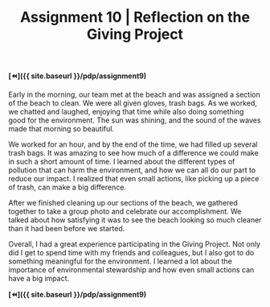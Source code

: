 ﻿---
layout: page
title: Assignment 10 | Reflection on the Giving Project
permalink: /pdp/assignment10
---

**[⏪]({{ site.baseurl }}/pdp/assignment9)**

Early in the morning, our team met at the beach and was assigned a section of the beach to clean. We were all given gloves, trash bags. As we worked, we chatted and laughed, enjoying that time while also doing something good for the environment. The sun was shining, and the sound of the waves made that morning so beautiful.

We worked for an hour, and by the end of the time, we had filled up several trash bags. It was amazing to see how much of a difference we could make in such a short amount of time. I learned about the different types of pollution that can harm the environment, and how we can all do our part to reduce our impact. I realized that even small actions, like picking up a piece of trash, can make a big difference.

After we finished cleaning up our sections of the beach, we gathered together to take a group photo and celebrate our accomplishment. We talked about how satisfying it was to see the beach looking so much cleaner than it had been before we started.

Overall, I had a great experience participating in the Giving Project. Not only did I get to spend time with my friends and colleagues, but I also got to do something meaningful for the environment. I learned a lot about the importance of environmental stewardship and how even small actions can have a big impact.

**[⏪]({{ site.baseurl }}/pdp/assignment9)**